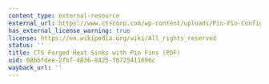 ```yaml
---
content_type: external-resource
external_url: https://www.ctscorp.com/wp-content/uploads/Pin-Fin-Configuration-Oct2018.pdf
has_external_license_warning: true
license: https://en.wikipedia.org/wiki/All_rights_reserved
status: ''
title: CTS Forged Heat Sinks with Pin Fins (PDF)
uid: 08bbfdee-2fbf-4036-8425-f6725411696c
wayback_url: ''
---
```

